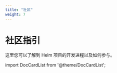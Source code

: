 ```yaml
---
title: "社区"
weight: 7
---
```


# 社区指引

这里您可以了解到 Helm 项目的开发进程以及如何参与。

import DocCardList from '@theme/DocCardList';

<DocCardList />
